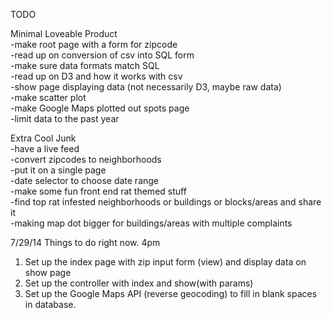 TODO

Minimal Loveable Product
<br>
-make root page with a form for zipcode<br>
-read up on conversion of csv into SQL form<br>
-make sure data formats match SQL<br>
-read up on D3 and how it works with csv<br>
-show page displaying data (not necessarily D3, maybe raw data)<br>
-make scatter plot<br>
-make Google Maps plotted out spots page<br>
-limit data to the past year

Extra Cool Junk
<br>
-have a live feed<br>
-convert zipcodes to neighborhoods<br>
-put it on a single page<br>
-date selector to choose date range<br>
-make some fun front end rat themed stuff<br>
-find top rat infested neighborhoods or buildings or blocks/areas and share it<br>
-making map dot bigger for buildings/areas with multiple complaints


7/29/14
Things to do right now. 4pm
1. Set up the index page with zip input form (view) and display data on show page
2. Set up the controller with index and show(with params)
3. Set up the Google Maps API (reverse geocoding) to fill in blank spaces in database.
